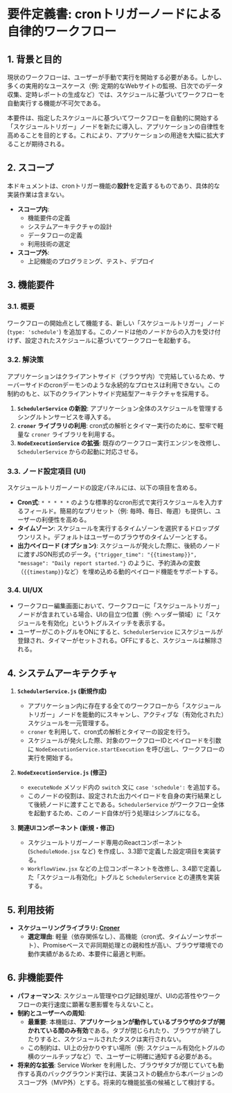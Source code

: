 # 要件定義書: cronトリガーノードによる自律的ワークフロー

## 1. 背景と目的

現状のワークフローは、ユーザーが手動で実行を開始する必要がある。しかし、多くの実用的なユースケース（例: 定期的なWebサイトの監視、日次でのデータ収集、定時レポートの生成など）では、スケジュールに基づいてワークフローを自動実行する機能が不可欠である。

本要件は、指定したスケジュールに基づいてワークフローを自動的に開始する「スケジュールトリガー」ノードを新たに導入し、アプリケーションの自律性を高めることを目的とする。これにより、アプリケーションの用途を大幅に拡大することが期待される。

## 2. スコープ

本ドキュメントは、cronトリガー機能の**設計**を定義するものであり、具体的な実装作業は含まない。

- **スコープ内**:
    - 機能要件の定義
    - システムアーキテクチャの設計
    - データフローの定義
    - 利用技術の選定
- **スコープ外**:
    - 上記機能のプログラミング、テスト、デプロイ

## 3. 機能要件

### 3.1. 概要
ワークフローの開始点として機能する、新しい「スケジュールトリガー」ノード (`type: 'schedule'`) を追加する。このノードは他のノードからの入力を受け付けず、設定されたスケジュールに基づいてワークフローを起動する。

### 3.2. 解決策
アプリケーションはクライアントサイド（ブラウザ内）で完結しているため、サーバーサイドのcronデーモンのような永続的なプロセスは利用できない。この制約のもと、以下のクライアントサイド完結型アーキテクチャを採用する。

1.  **`SchedulerService` の新設**: アプリケーション全体のスケジュールを管理するシングルトンサービスを導入する。
2.  **`croner` ライブラリの利用**: cron式の解析とタイマー実行のために、堅牢で軽量な `croner` ライブラリを利用する。
3.  **`NodeExecutionService` の拡張**: 既存のワークフロー実行エンジンを改修し、`SchedulerService` からの起動に対応させる。

### 3.3. ノード設定項目 (UI)
スケジュールトリガーノードの設定パネルには、以下の項目を含める。

-   **Cron式**: `* * * * *` のような標準的なcron形式で実行スケジュールを入力するフィールド。簡易的なプリセット（例: 毎時、毎日、毎週）も提供し、ユーザーの利便性を高める。
-   **タイムゾーン**: スケジュールを実行するタイムゾーンを選択するドロップダウンリスト。デフォルトはユーザーのブラウザのタイムゾーンとする。
-   **出力ペイロード (オプション)**: スケジュールが発火した際に、後続のノードに渡すJSON形式のデータ。`{"trigger_time": "{{timestamp}}", "message": "Daily report started."}` のように、予約済みの変数（`{{timestamp}}`など）を埋め込める動的ペイロード機能をサポートする。

### 3.4. UI/UX
-   ワークフロー編集画面において、ワークフローに「スケジュールトリガー」ノードが含まれている場合、UIの目立つ位置（例: ヘッダー領域）に「スケジュールを有効化」というトグルスイッチを表示する。
-   ユーザーがこのトグルをONにすると、`SchedulerService` にスケジュールが登録され、タイマーがセットされる。OFFにすると、スケジュールは解除される。

## 4. システムアーキテクチャ

1.  **`SchedulerService.js` (新規作成)**
    -   アプリケーション内に存在する全てのワークフローから「スケジュールトリガー」ノードを能動的にスキャンし、アクティブな（有効化された）スケジュールを一元管理する。
    -   `croner` を利用して、cron式の解析とタイマーの設定を行う。
    -   スケジュールが発火した際、対象のワークフローIDとペイロードを引数に `NodeExecutionService.startExecution` を呼び出し、ワークフローの実行を開始する。

2.  **`NodeExecutionService.js` (修正)**
    -   `executeNode` メソッド内の `switch` 文に `case 'schedule':` を追加する。
    -   このノードの役割は、設定された出力ペイロードを自身の実行結果として後続ノードに渡すことである。`SchedulerService` がワークフロー全体を起動するため、このノード自体が行う処理はシンプルになる。

3.  **関連UIコンポーネント (新規・修正)**
    -   スケジュールトリガーノード専用のReactコンポーネント (`ScheduleNode.jsx` など) を作成し、3.3節で定義した設定項目を実装する。
    -   `WorkflowView.jsx` などの上位コンポーネントを改修し、3.4節で定義した「スケジュール有効化」トグルと `SchedulerService` との連携を実装する。

## 5. 利用技術

-   **スケジューリングライブラリ: [Croner](https://github.com/Hexagon/croner)**
    -   **選定理由**: 軽量（依存関係なし）、高機能（cron式、タイムゾーンサポート）、Promiseベースで非同期処理との親和性が高い、ブラウザ環境での動作実績があるため、本要件に最適と判断。

## 6. 非機能要件

-   **パフォーマンス**: スケジュール管理やログ記録処理が、UIの応答性やワークフローの実行速度に顕著な悪影響を与えないこと。
-   **制約とユーザーへの周知**:
    -   **最重要**: 本機能は、**アプリケーションが動作しているブラウザのタブが開かれている間のみ有効**である。タブが閉じられたり、ブラウザが終了したりすると、スケジュールされたタスクは実行されない。
    -   この制約は、UI上の分かりやすい場所（例: スケジュール有効化トグルの横のツールチップなど）で、ユーザーに明確に通知する必要がある。
-   **将来的な拡張**: Service Worker を利用した、ブラウザタブが閉じていても動作する真のバックグラウンド実行は、実装コストの観点から本バージョンのスコープ外（MVP外）とする。将来的な機能拡張の候補として検討する。
